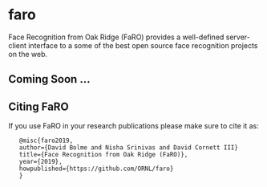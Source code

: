 # faro
Face Recognition from Oak Ridge (FaRO) provides a well-defined server-client interface to a some of the best open source face recognition projects on the web. 

## Coming Soon ...

## Citing FaRO

If you use FaRO in your research publications please make sure to cite it as:

```
   @misc{faro2019,
   author={David Bolme and Nisha Srinivas and David Cornett III}
   title={Face Recognition from Oak Ridge (FaRO)},
   year={2019},
   howpublished={https://github.com/ORNL/faro}
   }
```

